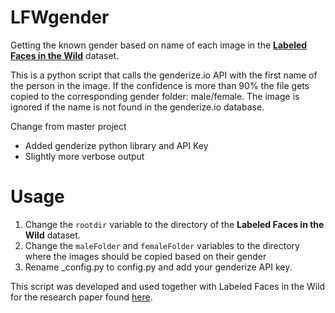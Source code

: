 LFWgender
=========

Getting the known gender based on name of each image in the [**Labeled Faces in the Wild**](http://vis-www.cs.umass.edu/lfw/) dataset.

This is a python script that calls the genderize.io API with the first name of the person in the image. If the confidence is more than 90% the file gets copied to the corresponding gender folder: male/female.
The image is ignored if the name is not found in the genderize.io database.

Change from master project
- Added genderize python library and API Key
- Slightly more verbose output

Usage
=========

 1. Change the `rootdir` variable to the directory of the **Labeled
    Faces in the Wild** dataset.
 2. Change the `maleFolder` and `femaleFolder` variables to the directory where the images should be copied based on their gender
 3. Rename _config.py to config.py and add your genderize API key.



This script was developed and used together with Labeled Faces in the Wild for the research paper found [here](http://hdl.handle.net/2077/38856).
